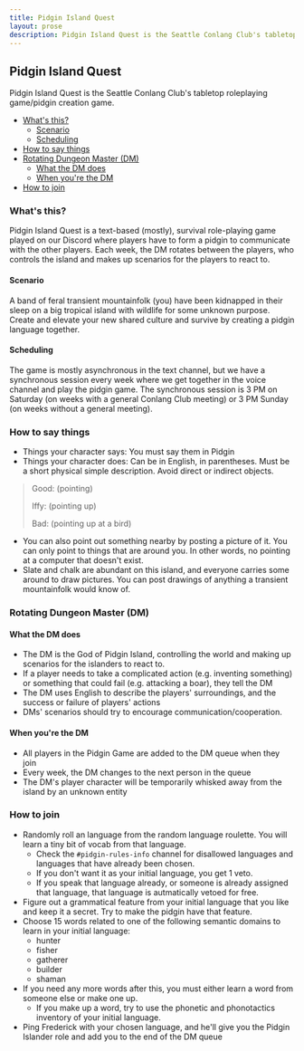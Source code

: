```yaml
---
title: Pidgin Island Quest
layout: prose
description: Pidgin Island Quest is the Seattle Conlang Club's tabletop roleplaying game/pidgin creation game.
---
```

<h2 class="mb-0">Pidgin Island Quest</h2>
<p class="lead">Pidgin Island Quest is the Seattle Conlang Club's tabletop roleplaying game/pidgin creation game.</p>

<nav class="md:float-left bg-white pe-5" markdown=1>

* [What's this?](#whats-this)
    - [Scenario](#scenario)
    - [Scheduling](#scheduling)
* [How to say things](#how-to-say-things)
* [Rotating Dungeon Master (DM)](#rotating-dungeon-master-dm)
    - [What the DM does](#what-the-dm-does)
    - [When you're the DM](#when-youre-the-dm)
* [How to join](#how-to-join)

</nav>

### What's this?
Pidgin Island Quest is a text-based <span class="muted">(mostly)</span>, survival role-playing game played on our Discord where players have to form a pidgin to communicate with the other players. Each week, the DM rotates between the players, who controls the island and makes up scenarios for the players to react to.

#### Scenario
A band of feral transient mountainfolk (you) have been kidnapped in their sleep on a big tropical island with wildlife for some unknown purpose. Create and elevate your new shared culture and survive by creating a pidgin language together.

#### Scheduling
The game is mostly asynchronous in the text channel, but we have a synchronous session every week where we get together in the voice channel and play the pidgin game. The synchronous session is 3 PM on Saturday (on weeks with a general Conlang Club meeting) or 3 PM Sunday (on weeks without a general meeting).

### How to say things
* Things your character says: You must say them in Pidgin
* Things your character does: Can be in English, in parentheses. Must be a short physical simple description. Avoid direct or indirect objects.
> Good: (pointing)
>
> Iffy: (pointing up)
>
> Bad: (pointing up at a bird)
* You can also point out something nearby by posting a picture of it. You can only point to things that are around you. In other words, no pointing at a computer that doesn't exist.
* Slate and chalk are abundant on this island, and everyone carries some around to draw pictures. You can post drawings of anything a transient mountainfolk would know of.

### Rotating Dungeon Master (DM)
#### What the DM does
* The DM is the God of Pidgin Island, controlling the world and making up scenarios for the islanders to react to.
* If a player needs to take a complicated action (e.g. inventing something) or something that could fail (e.g. attacking a boar), they tell the DM
* The DM uses English to describe the players' surroundings, and the success or failure of players' actions
* DMs' scenarios should try to encourage communication/cooperation.

#### When you're the DM
* All players in the Pidgin Game are added to the DM queue when they join
* Every week, the DM changes to the next person in the queue
* The DM's player character will be temporarily whisked away from the island by an unknown entity

### How to join
* Randomly roll an language from the random language roulette. You will learn a tiny bit of vocab from that language.
  * Check the `#pidgin-rules-info` channel for disallowed languages and languages that have already been chosen.
  * If you don't want it as your initial language, you get 1 veto.
  * If you speak that language already, or someone is already assigned that language, that language is autmatically vetoed for free.
* Figure out a grammatical feature from your initial language that you like and keep it a secret. Try to make the pidgin have that feature.
* Choose 15 words related to one of the following semantic domains to learn in your initial language:
  * hunter
  * fisher
  * gatherer
  * builder
  * shaman
* If you need any more words after this, you must either learn a word from someone else or make one up.
  * If you make up a word, try to use the phonetic and phonotactics inventory of your initial language.
* Ping Frederick with your chosen language, and he'll give you the Pidgin Islander role and add you to the end of the DM queue